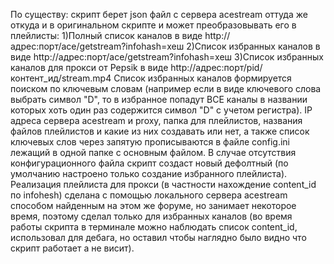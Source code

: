 По существу: скрипт берет json файл с сервера acestream оттуда же откуда и в оригинальном скрипте и может преобразовывать его в плейлисты:
1)Полный список каналов в виде http://адрес:порт/ace/getstream?infohash=хеш
2)Список избранных каналов в виде http://адрес:порт/ace/getstream?infohash=хеш
3)Список избранных каналов для прокси от Pepsik в виде http://адрес:порт/pid/контент_ид/stream.mp4
Список избранных каналов формируется поиском по ключевым словам (например если в виде ключевого слова выбрать символ "D", то в избранное попадут ВСЕ каналы в названии которых хоть один раз содержится символ "D" с учетом регистра). IP адреса сервера acestream и proxy, папка для плейлистов, названия файлов плейлистов и какие из них создавать или нет, а также список ключевых слов через запятую прописываются в файле config.ini лежащий в одной папке с основным файлом. В случае отсутствия конфигурационного файла скрипт создаст новый дефолтный (по умолчанию настроено только создание избранного плейлиста).
Реализация плейлиста для прокси (в частности нахождение content_id по infohesh) сделана с помощью локального сервера acestream способом найденным на этом же форуме, но занимает некоторое время, поэтому сделал только для избранных каналов (во время работы скрипта в терминале можно наблюдать список content_id, использовал для дебага, но оставил чтобы наглядно было видно что скрипт работает а не висит).
